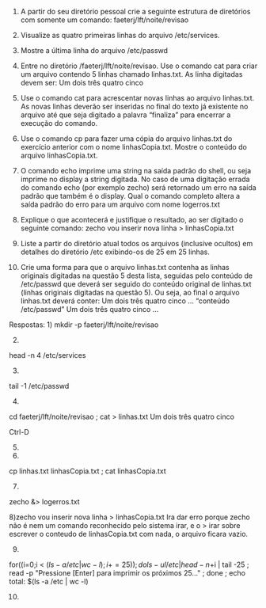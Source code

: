 1. A partir do seu diretório pessoal crie a seguinte estrutura de diretórios com somente um
comando: faeterj/lft/noite/revisao

2. Visualize as quatro primeiras linhas do arquivo /etc/services.

3. Mostre a última linha do arquivo /etc/passwd

4. Entre no diretório /faeterj/lft/noite/revisao. Use o comando cat para criar um arquivo
contendo 5 linhas chamado linhas.txt. As linha digitadas devem ser:
Um
dois
três
quatro
cinco

5. Use o comando cat para acrescentar novas linhas ao arquivo linhas.txt. As novas
linhas deverão ser inseridas no final do texto já existente no arquivo até que seja
digitado a palavra “finaliza” para encerrar a execução do comando.

6. Use o comando cp para fazer uma cópia do arquivo linhas.txt do exercício anterior
com o nome linhasCopia.txt. Mostre o conteúdo do arquivo linhasCopia.txt.

7. O comando echo imprime uma string na saída padrão do shell, ou seja imprime no
display a string digitada. No caso de uma digitação errada do comando echo (por
exemplo zecho) será retornado um erro na saída padrão que também é o display. Qual o
comando completo altera a saída padrão do erro para um arquivo com nome logerros.txt

8. Explique o que acontecerá e justifique o resultado, ao ser digitado o seguinte
comando: zecho vou inserir nova linha > linhasCopia.txt

9. Liste a partir do diretório atual todos os arquivos (inclusive ocultos) em detalhes do
diretório /etc exibindo-os de 25 em 25 linhas.

10. Crie uma forma para que o arquivo linhas.txt contenha as linhas originais digitadas na
questão 5 desta lista, seguidas pelo conteúdo de /etc/passwd que deverá ser seguido do
conteúdo original de linhas.txt (linhas originais digitadas na questão 5). Ou seja, ao final
o arquivo linhas.txt deverá conter:
Um
dois
três
quatro
cinco
…
“conteúdo /etc/passwd”
Um
dois
três
quatro
cinco
…

Respostas:
1)
mkdir -p  faeterj/lft/noite/revisao

2)
head -n 4 /etc/services

3)
tail -1 /etc/passwd

4)

cd faeterj/lft/noite/revisao ; cat > linhas.txt
Um
dois
três
quatro
cinco

Ctrl-D

5)

6)
cp linhas.txt linhasCopia.txt ; cat linhasCopia.txt

7)
zecho &> logerros.txt


8)zecho vou inserir nova linha > linhasCopia.txt
Ira dar erro porque zecho não é nem um comando reconhecido pelo sistema irar, e o > irar sobre escrever o conteudo de linhasCopia.txt com nada, o arquivo ficara vazio.

9)
for((i=0;i < $(ls -a /etc | wc -l) ;i+=25)); do ls -ul /etc | head -n +$i | tail -25 ; read -p "Pressione [Enter] para imprimir os próximos 25..." ; done ; echo total: $(ls -a /etc | wc -l)

10)
